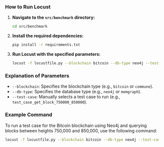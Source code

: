 ### How to Run Locust

1. **Navigate to the `src/benchmark` directory:**
   ```sh
   cd src/benchmark
   ```

2. **Install the required dependencies:**
   ```sh
   pip install -r requirements.txt
   ```

3. **Run Locust with the specified parameters:**
   ```sh
   locust -f locustfile.py --blockchain bitcoin --db-type neo4j --test-case test_case_get_block_750000_850000
   ```

### Explanation of Parameters

- `--blockchain`: Specifies the blockchain type (e.g., `bitcoin` or `commune`).
- `--db-type`: Specifies the database type (e.g., `neo4j` or `memgraph`).
- `--test-case`: Manually selects a test case to run (e.g., `test_case_get_block_750000_850000`).

### Example Command

To run a test case for the Bitcoin blockchain using Neo4j and querying blocks between heights 750,000 and 850,000, use the following command:
```sh
locust -f locustfile.py --blockchain bitcoin --db-type neo4j --test-case test_case_get_block_750000_850000
```